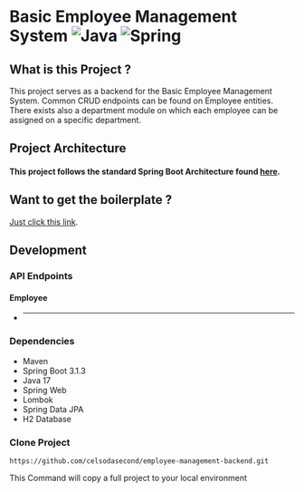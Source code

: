 # Basic Employee Management System ![Java](https://img.shields.io/badge/java-%23ED8B00.svg?style=for-the-badge&logo=openjdk&logoColor=white) ![Spring](https://img.shields.io/badge/spring-%236DB33F.svg?style=for-the-badge&logo=spring&logoColor=white)

## What is this Project ?

This project serves as a backend for the Basic Employee Management System. Common CRUD endpoints can be found on
Employee entities. There exists also a department module on which each employee can be assigned on a specific
department.

## Project Architecture

#### This project follows the standard Spring Boot Architecture found [here](https://www.javatpoint.com/spring-boot-architecture).

## Want to get the boilerplate ?

[Just click this link](https://start.spring.io/#!type=maven-project&language=java&platformVersion=3.1.3&packaging=jar&jvmVersion=17&groupId=com.celso&artifactId=ems-backend&name=ems-backend&description=Demo%20project%20for%20Spring%20Boot%20-%20Employee%20Management%20System&packageName=com.celso.ems-backend&dependencies=web,h2,data-jpa,lombok).

## Development

### API Endpoints

#### Employee

- ****

### Dependencies

- Maven
- Spring Boot 3.1.3
- Java 17
- Spring Web
- Lombok
- Spring Data JPA
- H2 Database

### Clone Project

```shell
https://github.com/celsodasecond/employee-management-backend.git
```

This Command will copy a full project to your local environment

